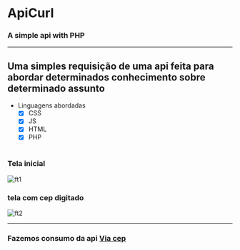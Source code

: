 # ApiCurl
### A simple api with PHP 
___
 ## Uma simples requisição de uma api feita para abordar determinados conhecimento sobre determinado assunto
 * Linguagens abordadas
    * [X] CSS
    * [X] JS
    * [X] HTML
    * [X] PHP
    <br>
### Tela inicial
![ft1](https://i.ibb.co/D57jqZV/github.png)


### tela com cep digitado
![ft2](https://i.ibb.co/5KRv3xD/github2.png)



___
### Fazemos consumo da api [Via cep](https://viacep.com.br/ "Via Cep Aqui")
